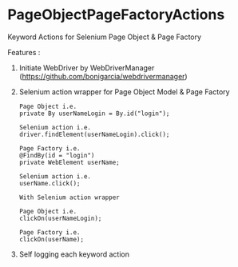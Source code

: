 # PageObjectPageFactoryActions
Keyword Actions for Selenium Page Object &amp; Page Factory

Features :
1. Initiate WebDriver by WebDriverManager (https://github.com/bonigarcia/webdrivermanager)
2. Selenium action wrapper for Page Object Model & Page Factory
   
   ```
   Page Object i.e. 
   private By userNameLogin = By.id("login");
   
   Selenium action i.e.
   driver.findElement(userNameLogin).click();
   
   ```
   
   ```
   Page Factory i.e. 
   @FindBy(id = "login")
   private WebElement userName;
   
   Selenium action i.e.
   userName.click();
   
   ```
   
   ```
   With Selenium action wrapper
   
   Page Object i.e.
   clickOn(userNameLogin);
   
   Page Factory i.e.
   clickOn(userName);
   
   ```

3. Self logging each keyword action
